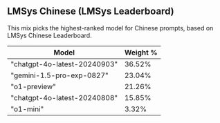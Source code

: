 ## LMSys Chinese (LMSys Leaderboard)

This mix picks the highest-ranked model for Chinese prompts, based on LMSys Chinese Leaderboard.

| Model                        | Weight % |
| ---------------------------- | -------- |
| "chatgpt-4o-latest-20240903" | 36.52%   |
| "gemini-1.5-pro-exp-0827"    | 23.04%   |
| "o1-preview"                 | 21.26%   |
| "chatgpt-4o-latest-20240808" | 15.85%   |
| "o1-mini"                    | 3.32%    |
